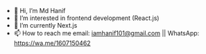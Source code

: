 - 👋 Hi, I’m Md Hanif
- 👀 I’m interested in frontend development (React.js)
- 🌱 I’m currently Next.js
- 📫 How to reach me email: iamhanif101@gmail.com || WhatsApp: https://wa.me/1607150462

<!---
iamhanif/iamhanif is a ✨ special ✨ repository because its `README.md` (this file) appears on your GitHub profile.
You can click the Preview link to take a look at your changes.
--->
